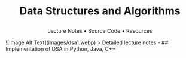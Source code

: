 # <p align="center">Data Structures and Algorithms</p>
<p align="center">Lecture Notes • Source Code • Resources</p>
![Image Alt Text](images/dsa1.webp)
> Detailed lecture notes - 
## Implementation of DSA in Python, Java, C++